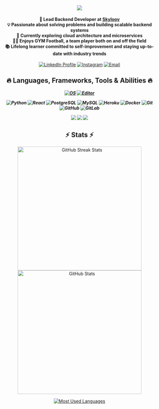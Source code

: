 <h1 align="center">
  <a href="https://git.io/typing-svg">
    <img src="https://readme-typing-svg.herokuapp.com/?lines=Hello,+There!+👋;+I'm+Yassine+Youcefi+;Lead+Backend+Developer+at+Skyloov!&center=true&size=30">
  </a>
</h1>

<!-- Dynamic and engaging section, consider adding a professional but friendly photo or a GIF related to your work -->

<h4 align="center">
  🚀 Lead Backend Developer at <a href="https://www.skyloov.com/">Skyloov</a><br>
  💡 Passionate about solving problems and building scalable backend systems<br>
  🌱 Currently exploring cloud architecture and microservices<br>
  💪🏼 Enjoys GYM Football, a team player both on and off the field<br>
  📚 Lifelong learner committed to self-improvement and staying up-to-date with industry trends<br>
</h4>

<p align="center">
  <a href="[https://www.linkedin.com/in/yassine-youcefi-1392b1120/](https://www.linkedin.com/in/mohammed-yassine-youcefi-1392b1120/)"><img src="https://img.shields.io/badge/linkedin-%230077B5.svg?&style=for-the-badge&logo=linkedin&logoColor=white" alt="LinkedIn Profile"></a>
  <a href="https://www.instagram.com/mohammed_yassine_youcefi?igsh=OHFha2c3ajJmbjlk&utm_source=qr"><img src="https://img.shields.io/badge/-youcefi_yani-purple?style=for-the-badge&logo=instagram&logoColor=white" alt="Instagram"></a>
  <a href="mailto:mohamed.youcefi.etu@univ-mosta.dz"><img src="https://img.shields.io/badge/-Email-c14438?style=for-the-badge&logo=Gmail&logoColor=white" alt="Email"></a>
</p>

<h2 align="center">🔥 Languages, Frameworks, Tools & Abilities 🔥</h2>

<h5 align="center">
  
  [![OS](https://img.shields.io/badge/OS-Linux-informational?style=flat-square&logo=linux&logoColor=white)](https://en.wikipedia.org/wiki/Linux)
  [![Editor](https://img.shields.io/badge/Editor-VSCode-blue?style=flat-square&logo=visual-studio-code&logoColor=white)](https://code.visualstudio.com/)
  
  ![Python](https://img.shields.io/badge/-Python-black?style=flat-square&logo=Python)
  ![React](https://img.shields.io/badge/-React-black?style=flat-square&logo=react)
  ![PostgreSQL](https://img.shields.io/badge/-PostgreSQL-336791?style=flat-square&logo=postgresql)
  ![MySQL](https://img.shields.io/badge/-MySQL-black?style=flat-square&logo=mysql)
  ![Heroku](https://img.shields.io/badge/-Heroku-430098?style=flat-square&logo=heroku)
  ![Docker](https://img.shields.io/badge/-Docker-black?style=flat-square&logo=docker)
  ![Git](https://img.shields.io/badge/-Git-black?style=flat-square&logo=git)
  ![GitHub](https://img.shields.io/badge/-GitHub-181717?style=flat-square&logo=github)
  ![GitLab](https://img.shields.io/badge/-GitLab-FCA121?style=flat-square&logo=gitlab)

  <img src="https://img.shields.io/badge/-Kubernetes-326CE5?style=flat-square&logo=kubernetes&logoColor=white">
  <img src="https://img.shields.io/badge/-Kafka-000000?style=flat-square&logo=apache-kafka&logoColor=white">
  <img src="https://img.shields.io/badge/-Elasticsearch-005571?style=flat-square&logo=elasticsearch&logoColor=white">

 
 </h5>


<h2 align="center">⚡ Stats ⚡</h2>
<p align="center">
  <a href="https://github.com/yassine-youcefi/github-readme-streak-stats">
    <img width=396 src="https://github-readme-streak-stats.herokuapp.com/?user=yassine-youcefi&theme=react&border=61dafb&hide_border=true" alt="GitHub Streak Stats">
  </a>
  <a href="https://github.com/yassine-youcefi/github-readme-stats">
    <img width=396 src="https://github-readme-stats.vercel.app/api?username=yassine-youcefi&show_icons=true&theme=react&border_color=61dafb&hide_border=true" alt="GitHub Stats">
  </a>
</p>
<p align="center">
  <a href="https://github.com/yassine-youcefi/github-readme-stats">
    <img src="https://github-readme-stats.vercel.app/api/top-langs/?username=yassine-youcefi&title_color=61dafb&text_color=ffffff&icon_color=61dafb&bg_color=20232a&langs_count=8&layout=compact&border_color=61dafb&hide_border=true" alt="Most Used Languages">
  </a>
</p>
